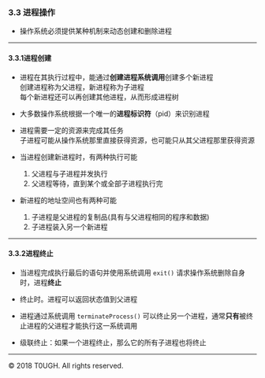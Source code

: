 ### 3.3 进程操作

- 操作系统必须提供某种机制来动态创建和删除进程
---
#### 3.3.1进程创建

- 进程在其执行过程中，能通过**创建进程系统调用**创建多个新进程  
  创建进程称为父进程，新进程称为子进程  
  每个新进程还可以再创建其他进程，从而形成进程树

- 大多数操作系统根据一个唯一的**进程标识符**（pid）来识别进程

- 进程需要一定的资源来完成其任务  
  子进程可能从操作系统那里直接获得资源，也可能只从其父进程那里获得资源

- 当进程创建新进程时，有两种执行可能
    1. 父进程与子进程并发执行
    2. 父进程等待，直到某个或全部子进程执行完

- 新进程的地址空间也有两种可能
    1. 子进程是父进程的复制品(具有与父进程相同的程序和数据)
    2. 子进程装入另一个新进程
---
#### 3.3.2进程终止

- 当进程完成执行最后的语句并使用系统调用 `exit()` 请求操作系统删除自身时，进程**终止**

- 终止时。进程可以返回状态值到父进程

- 进程通过系统调用 `terminateProcess()` 可以终止另一个进程，通常**只有**被终止进程的父进程才能执行这一系统调用

- 级联终止：如果一个进程终止，那么它的所有子进程也将终止
---
&copy; 2018 T0UGH. All rights reserved.